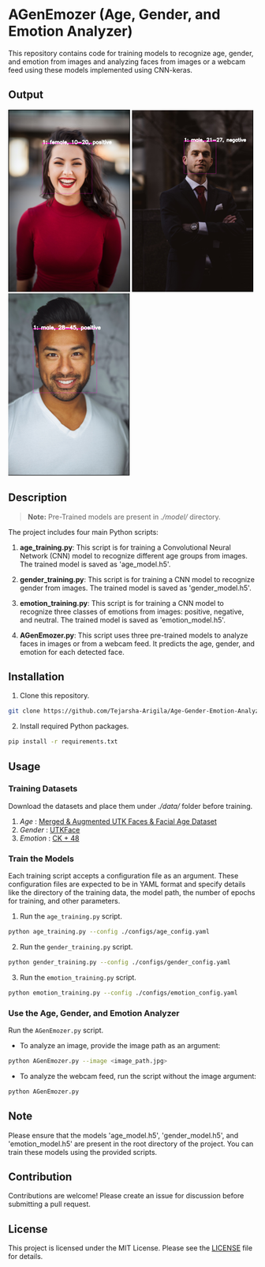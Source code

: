 # AGenEmozer (Age, Gender, and Emotion Analyzer)

This repository contains code for training models to recognize age, gender, and emotion from images and analyzing faces from images or a webcam feed using these models implemented using CNN-keras.

## Output

![](examples/1.png)
![](examples/2.png)
![](examples/3.png)

## Description

> **Note:** Pre-Trained models are present in _./model/_ directory.
> 
The project includes four main Python scripts:

1. **age_training.py**: This script is for training a Convolutional Neural Network (CNN) model to recognize different age groups from images. The trained model is saved as 'age_model.h5'.

2. **gender_training.py**: This script is for training a CNN model to recognize gender from images. The trained model is saved as 'gender_model.h5'.

3. **emotion_training.py**: This script is for training a CNN model to recognize three classes of emotions from images: positive, negative, and neutral. The trained model is saved as 'emotion_model.h5'.

4. **AGenEmozer.py**: This script uses three pre-trained models to analyze faces in images or from a webcam feed. It predicts the age, gender, and emotion for each detected face.

## Installation

1. Clone this repository.
```bash
git clone https://github.com/Tejarsha-Arigila/Age-Gender-Emotion-Analyzer.git
```

2. Install required Python packages.
```bash
pip install -r requirements.txt
```

## Usage

### Training Datasets

Download the datasets and place them under _./data/_ folder before training. 

1. *Age* : [Merged & Augmented UTK Faces & Facial Age Dataset](https://www.kaggle.com/datasets/skillcate/merged-augmented-utk-faces-facial-age-dataset)
2. *Gender* : [UTKFace](https://susanqq.github.io/UTKFace/)
3. *Emotion* : [CK + 48](https://drive.google.com/drive/folders/1YEOBooxcTI4H8sIXhZ69sKPGhVRFDl_5?usp=drive_link)

### Train the Models

Each training script accepts a configuration file as an argument. These configuration files are expected to be in YAML format and specify details like the directory of the training data, the model path, the number of epochs for training, and other parameters.

1. Run the `age_training.py` script.

```bash
python age_training.py --config ./configs/age_config.yaml
```

2. Run the `gender_training.py` script.

```bash
python gender_training.py --config ./configs/gender_config.yaml
```

3. Run the `emotion_training.py` script.

```bash
python emotion_training.py --config ./configs/emotion_config.yaml
```

### Use the Age, Gender, and Emotion Analyzer

Run the `AGenEmozer.py` script. 

- To analyze an image, provide the image path as an argument:
```bash
python AGenEmozer.py --image <image_path.jpg>
```

- To analyze the webcam feed, run the script without the image argument:
```bash
python AGenEmozer.py
```

## Note

Please ensure that the models 'age_model.h5', 'gender_model.h5', and 'emotion_model.h5' are present in the root directory of the project. You can train these models using the provided scripts.

## Contribution

Contributions are welcome! Please create an issue for discussion before submitting a pull request.

## License

This project is licensed under the MIT License. Please see the [LICENSE](LICENSE) file for details.
